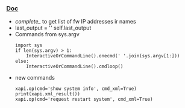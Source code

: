 ### [Doc](https://pymotw.com/2/cmd/)

- *complete_* to get list of fw IP addresses ir names
- last_output = '' self.last_output
- Commands from sys.argv
    ```
    import sys
    if len(sys.argv) > 1:
        InteractiveOrCommandLine().onecmd(' '.join(sys.argv[1:]))
    else:
        InteractiveOrCommandLine().cmdloop()
    ```    
- new commands
    ```
    xapi.op(cmd='show system info', cmd_xml=True)
    print(xapi.xml_result())
    xapi.op(cmd='request restart system', cmd_xml=True)        
    ```